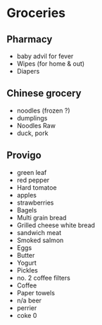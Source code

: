 # Groceries

## Pharmacy

- baby advil for fever
- Wipes (for home & out)
- Diapers

## Chinese grocery

- noodles (frozen ?)
- dumplings
- Noodles Raw
- duck, pork

## Provigo

- green leaf
- red pepper
- Hard tomatoe
- apples
- strawberries
- Bagels
- Multi grain bread
- Grilled cheese white bread
- sandwich meat
- Smoked salmon
- Eggs
- Butter
- Yogurt
- Pickles
- no. 2 coffee filters
- Coffee
- Paper towels
- n/a beer
- perrier
- coke 0
